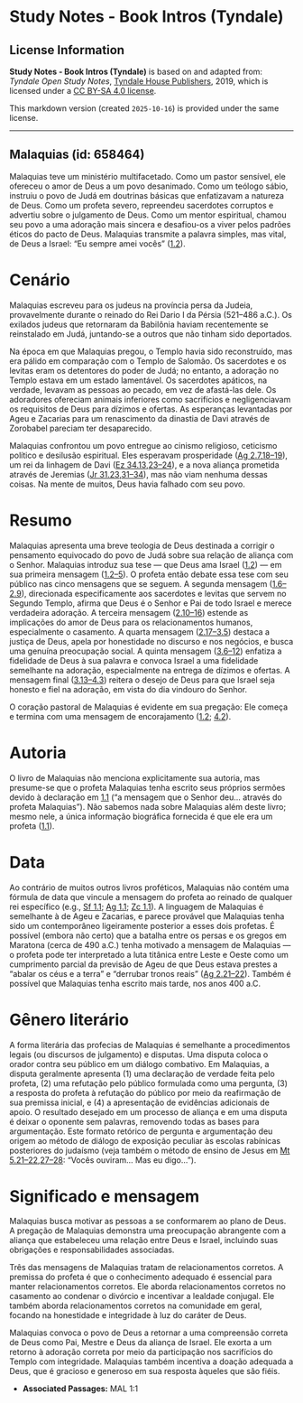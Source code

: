 # Study Notes - Book Intros (Tyndale)

## License Information

**Study Notes - Book Intros (Tyndale)** is based on and adapted from: _Tyndale Open Study Notes_, [Tyndale House Publishers](https://tyndaleopenresources.com/), 2019, which is licensed under a [CC BY-SA 4.0 license](https://creativecommons.org/licenses/by-sa/4.0/legalcode.en).

This markdown version (created `2025-10-16`) is provided under the same license.



--------------------------------

## Malaquias (id: 658464)

Malaquias teve um ministério multifacetado. Como um pastor sensível, ele ofereceu o amor de Deus a um povo desanimado. Como um teólogo sábio, instruiu o povo de Judá em doutrinas básicas que enfatizavam a natureza de Deus. Como um profeta severo, repreendeu sacerdotes corruptos e advertiu sobre o julgamento de Deus. Como um mentor espiritual, chamou seu povo a uma adoração mais sincera e desafiou\-os a viver pelos padrões éticos do pacto de Deus. Malaquias transmite a palavra simples, mas vital, de Deus a Israel: “Eu sempre amei vocês” ([1\.2](https://ref.ly/Mal1:2)).

Cenário
=======

Malaquias escreveu para os judeus na província persa da Judeia, provavelmente durante o reinado do Rei Dario I da Pérsia (521–486 a.C.). Os exilados judeus que retornaram da Babilônia haviam recentemente se reinstalado em Judá, juntando\-se a outros que não tinham sido deportados.

Na época em que Malaquias pregou, o Templo havia sido reconstruído, mas era pálido em comparação com o Templo de Salomão. Os sacerdotes e os levitas eram os detentores do poder de Judá; no entanto, a adoração no Templo estava em um estado lamentável. Os sacerdotes apáticos, na verdade, levavam as pessoas ao pecado, em vez de afastá\-las dele. Os adoradores ofereciam animais inferiores como sacrifícios e negligenciavam os requisitos de Deus para dízimos e ofertas. As esperanças levantadas por Ageu e Zacarias para um renascimento da dinastia de Davi através de Zorobabel pareciam ter desaparecido.

Malaquias confrontou um povo entregue ao cinismo religioso, ceticismo político e desilusão espiritual. Eles esperavam prosperidade ([Ag 2\.7](https://ref.ly/Hag2:7),[18–19](https://ref.ly/Hag2:18-Hag2:19)), um rei da linhagem de Davi ([Ez 34\.13](https://ref.ly/Ezek34:13),[23–24](https://ref.ly/Ezek34:23-Ezek34:24)), e a nova aliança prometida através de Jeremias ([Jr 31\.23](https://ref.ly/Jer31:23),[31–34](https://ref.ly/Jer31:31-Jer31:34)), mas não viam nenhuma dessas coisas. Na mente de muitos, Deus havia falhado com seu povo.

Resumo
======

Malaquias apresenta uma breve teologia de Deus destinada a corrigir o pensamento equivocado do povo de Judá sobre sua relação de aliança com o Senhor. Malaquias introduz sua tese — que Deus ama Israel ([1\.2](https://ref.ly/Mal1:2)) — em sua primeira mensagem ([1\.2–5](https://ref.ly/Mal1:2-Mal1:5)). O profeta então debate essa tese com seu público nas cinco mensagens que se seguem. A segunda mensagem ([1\.6–2\.9](https://ref.ly/Mal1:6-Mal2:9)), direcionada especificamente aos sacerdotes e levitas que servem no Segundo Templo, afirma que Deus é o Senhor e Pai de todo Israel e merece verdadeira adoração. A terceira mensagem ([2\.10–16](https://ref.ly/Mal2:10-Mal2:16)) estende as implicações do amor de Deus para os relacionamentos humanos, especialmente o casamento. A quarta mensagem ([2\.17–3\.5](https://ref.ly/Mal2:17-Mal3:5)) destaca a justiça de Deus, apela por honestidade no discurso e nos negócios, e busca uma genuína preocupação social. A quinta mensagem ([3\.6–12](https://ref.ly/Mal3:6-Mal3:12)) enfatiza a fidelidade de Deus à sua palavra e convoca Israel a uma fidelidade semelhante na adoração, especialmente na entrega de dízimos e ofertas. A mensagem final ([3\.13–4\.3](https://ref.ly/Mal3:13-Mal4:3)) reitera o desejo de Deus para que Israel seja honesto e fiel na adoração, em vista do dia vindouro do Senhor.

O coração pastoral de Malaquias é evidente em sua pregação: Ele começa e termina com uma mensagem de encorajamento ([1\.2](https://ref.ly/Mal1:2); [4\.2](https://ref.ly/Mal4:2)).

Autoria
=======

O livro de Malaquias não menciona explicitamente sua autoria, mas presume\-se que o profeta Malaquias tenha escrito seus próprios sermões devido à declaração em [1\.1](https://ref.ly/Mal1:1) (“a mensagem que o Senhor deu... através do profeta Malaquias”). Não sabemos nada sobre Malaquias além deste livro; mesmo nele, a única informação biográfica fornecida é que ele era um profeta ([1\.1](https://ref.ly/Mal1:1)).

Data
====

Ao contrário de muitos outros livros proféticos, Malaquias não contém uma fórmula de data que vincule a mensagem do profeta ao reinado de qualquer rei específico (e.g., [Sf 1\.1](https://ref.ly/Zeph1:1); [Ag 1\.1](https://ref.ly/Hag1:1); [Zc 1\.1](https://ref.ly/Zech1:1)). A linguagem de Malaquias é semelhante à de Ageu e Zacarias, e parece provável que Malaquias tenha sido um contemporâneo ligeiramente posterior a esses dois profetas. É possível (embora não certo) que a batalha entre os persas e os gregos em Maratona (cerca de 490 a.C.) tenha motivado a mensagem de Malaquias — o profeta pode ter interpretado a luta titânica entre Leste e Oeste como um cumprimento parcial da previsão de Ageu de que Deus estava prestes a “abalar os céus e a terra” e “derrubar tronos reais” ([Ag 2\.21–22](https://ref.ly/Hag2:21-Hag2:22)). Também é possível que Malaquias tenha escrito mais tarde, nos anos 400 a.C.

Gênero literário
================

A forma literária das profecias de Malaquias é semelhante a procedimentos legais (ou discursos de julgamento) e disputas. Uma disputa coloca o orador contra seu público em um diálogo combativo. Em Malaquias, a disputa geralmente apresenta (1\) uma declaração de verdade feita pelo profeta, (2\) uma refutação pelo público formulada como uma pergunta, (3\) a resposta do profeta à refutação do público por meio da reafirmação de sua premissa inicial, e (4\) a apresentação de evidências adicionais de apoio. O resultado desejado em um processo de aliança e em uma disputa é deixar o oponente sem palavras, removendo todas as bases para argumentação. Este formato retórico de pergunta e argumentação deu origem ao método de diálogo de exposição peculiar às escolas rabínicas posteriores do judaísmo (veja também o método de ensino de Jesus em [Mt 5\.21–22](https://ref.ly/Matt5:21-Matt5:22),[27–28](https://ref.ly/Matt5:27-Matt5:28): “Vocês ouviram... Mas eu digo...”).

Significado e mensagem
======================

Malaquias busca motivar as pessoas a se conformarem ao plano de Deus. A pregação de Malaquias demonstra uma preocupação abrangente com a aliança que estabeleceu uma relação entre Deus e Israel, incluindo suas obrigações e responsabilidades associadas.

Três das mensagens de Malaquias tratam de relacionamentos corretos. A premissa do profeta é que o conhecimento adequado é essencial para manter relacionamentos corretos. Ele aborda relacionamentos corretos no casamento ao condenar o divórcio e incentivar a lealdade conjugal. Ele também aborda relacionamentos corretos na comunidade em geral, focando na honestidade e integridade à luz do caráter de Deus.

Malaquias convoca o povo de Deus a retornar a uma compreensão correta de Deus como Pai, Mestre e Deus da aliança de Israel. Ele exorta a um retorno à adoração correta por meio da participação nos sacrifícios do Templo com integridade. Malaquias também incentiva a doação adequada a Deus, que é gracioso e generoso em sua resposta àqueles que são fiéis.

* **Associated Passages:** MAL 1:1

